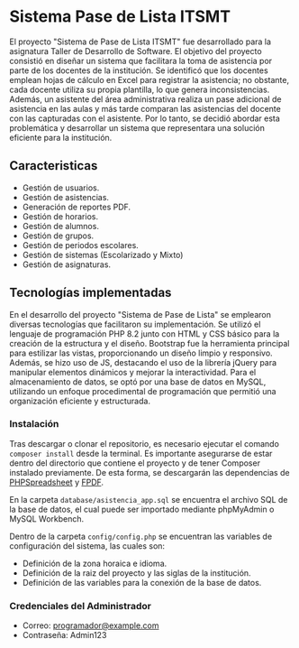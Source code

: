 # Sistema Pase de Lista ITSMT
El proyecto "Sistema de Pase de Lista ITSMT" fue desarrollado para la asignatura Taller de Desarrollo de Software. El objetivo del proyecto consistió en diseñar un sistema que facilitara la toma de asistencia por parte de los docentes de la institución. Se identificó que los docentes emplean hojas de cálculo en Excel para registrar la asistencia; no obstante, cada docente utiliza su propia plantilla, lo que genera inconsistencias. Además, un asistente del área administrativa realiza un pase adicional de asistencia en las aulas y más tarde comparan las asistencias del docente con las capturadas con el asistente. Por lo tanto, se decidió abordar esta problemática y desarrollar un sistema que representara una solución eficiente para la institución.

## Caracteristicas
- Gestión de usuarios.
- Gestión de asistencias.
- Generación de reportes PDF.
- Gestión de horarios.
- Gestión de alumnos.
- Gestión de grupos.
- Gestión de periodos escolares.
- Gestión de sistemas (Escolarizado y Mixto)
- Gestión de asignaturas.

## Tecnologías implementadas
En el desarrollo del proyecto "Sistema de Pase de Lista" se emplearon diversas tecnologías que facilitaron su implementación. Se utilizó el lenguaje de programación PHP 8.2 junto con HTML y CSS básico para la creación de la estructura y el diseño. Bootstrap fue la herramienta principal para estilizar las vistas, proporcionando un diseño limpio y responsivo. Además, se hizo uso de JS, destacando el uso de la librería jQuery para manipular elementos dinámicos y mejorar la interactividad. Para el almacenamiento de datos, se optó por una base de datos en MySQL, utilizando un enfoque procedimental de programación que permitió una organización eficiente y estructurada.

### Instalación
Tras descargar o clonar el repositorio, es necesario ejecutar el comando `composer install` desde la terminal. Es importante asegurarse de estar dentro del directorio que contiene el proyecto y de tener Composer instalado previamente. De esta forma, se descargarán las dependencias de [PHPSpreadsheet](https://phpspreadsheet.readthedocs.io/en/latest/ "PHPSpreadsheet") y [FPDF](https://www.fpdf.org/ "FPDF").

En la carpeta `database/asistencia_app.sql` se encuentra el archivo SQL de la base de datos, el cual puede ser importado mediante phpMyAdmin o MySQL Workbench.

Dentro de la carpeta `config/config.php` se encuentran las variables de configuración del sistema, las cuales son:

- Definición de la zona horaica e idioma.
- Definición de la raiz del proyecto y las siglas de la institución.
- Definición de las variables para la conexión de la base de datos.

### Credenciales del Administrador
- Correo: programador@example.com
- Contraseña: Admin123